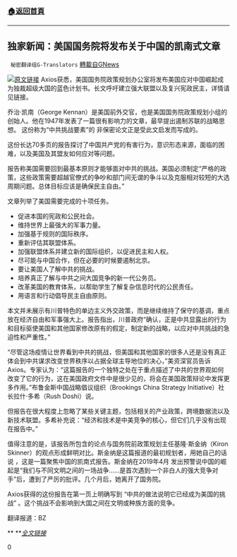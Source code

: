 ###  [:house:返回首頁](https://github.com/ourhimalayas/txt)
---

## 独家新闻：美国国务院将发布关于中国的凯南式文章
` 秘密翻译组G-Translators` [轉載自GNews](https://gnews.org/zh-hans/574885/)

![]()![](https://gnews-media-offload.s3.amazonaws.com/wp-content/uploads/2020/11/20030121/1-135.png)[原文链接](https://www.axios.com/scoop-state-department-to-release-kennan-style-paper-on-china-338234c2-f980-4983-9905-7a1d5fc16315.html)
Axios获悉，美国国务院政策规划办公室将发布美国应对中国崛起成为独裁超级大国的蓝色计划书。长文呼吁建立强大联盟以及复兴宪政民主，详情请见链接。

乔治·凯南（George Kennan）是美国前外交官，也是美国国务院政策规划小组的创始人。他在1947年发表了一篇很有影响力的文章，最早提出遏制苏联的战略思想。 这份称为“中共挑战要素”的 非保密论文正是受此文启发而写成的。

这份长达70多页的报告探讨了中国共产党的有害行为，意识形态来源，面临的困难，以及美国及其盟友如何应对等问题。

报告称美国需要回到最基本原则才能够面对中共的挑战。美国必须制定“严格的政策，这些政策需要超越官僚式的争吵和部门间无谓的争斗以及克服相对较短的大选周期问题。总体目标应该是确保民主自由。”

文章列举了美国需要完成的十项任务。

- 促进本国的宪政和公民社会。
- 维持世界上最强大的军事力量。
- 加强基于规则的国际秩序。
- 重新评估其联盟体系。
- 加强联盟体系并建立新的国际组织，以促进民主和人权。
- 尽可能与中国合作，但在必要的时候要遏制北京。
- 要让美国人了解中共的挑战。
- 培养真正了解与中共之间大国竞争的新一代公务员。
- 改革美国的教育体系，以帮助学生了解复杂信息时代的公民责任。
- 用语言和行动倡导民主自由原则。


本文并未展示有川普特色的单边主义外交政策，而是继续维持了保守的基调，重点放在经济自由和军事强大上。报告指出，川普政府“确认，正是中共显露出的行为和目标驱使美国和其他国家修改原有的假定，制定新的战略，以应对中共挑战的急迫性和严重性。”

“尽管这场疫情让世界看到中共的挑战，但美国和其他国家的很多人还是没有真正体会到中共谋求改变世界秩序以占据全球主导地位的决心，”美资深官员告诉Axios。专家认为：“这篇报告的一个独特之处在于重点描述了中共的世界观如何改变了它的行为，这在美国政府文件中是很少见的，将会在美国政策辩论中发挥更多作用。”布鲁金斯中国战略倡议组织（Brookings China Strategy Initiative）社长拉什·多希（Rush Doshi）说。

但报告在很大程度上忽略了某些关键主题，包括相关的产业政策，跨境数据流以及新技术联盟。多希补充说：“经济和技术是中美竞争的核心，但它们几乎没有出现在报告中。”

值得注意的是，该报告所包含的论点与国务院前政策规划主任基隆·斯金纳（Kiron Skinner）的观点形成鲜明对比。斯金纳是这篇报道的最初规划者，用她自己的话说 ，这是一篇聚焦中国的凯南式报告。斯金纳在2019年4月 发出预警说中国的崛起是“我们与不同文明之间的一场战争……是首次遇到一个非白人的强大竞争对手”后，遭到了严厉的批评。几个月后，她离开了国务院。

Axios获得的这份报告在第一页上明确写到 “中共的做法说明它已经成为美国的挑战” 。这个挑战不会影响到大国之间在文明或种族方面的竞争。

翻译报道：BZ

** **[*全文链接*](https://beta.documentcloud.org/documents/20407448-elements_of_the_china_challenge-20201117)

0
